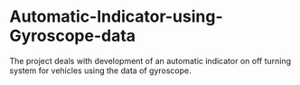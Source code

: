 # Automatic-Indicator-using-Gyroscope-data
The project deals with development of an automatic indicator on off turning system for vehicles using the data of gyroscope. 
